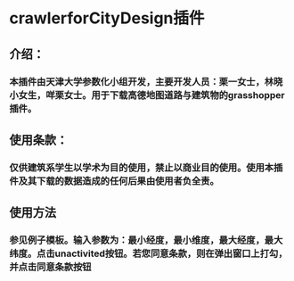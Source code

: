 # crawlerforCityDesign插件
## 介绍：
### 本插件由天津大学参数化小组开发，主要开发人员：栗一女士，林晓小女生，咩栗女士。用于下载高德地图道路与建筑物的grasshopper插件。
## 使用条款：
### 仅供建筑系学生以学术为目的使用，禁止以商业目的使用。使用本插件及其下载的数据造成的任何后果由使用者负全责。

## 使用方法
### 参见例子模板。输入参数为：最小经度，最小维度，最大经度，最大纬度。点击unactivited按钮。若您同意条款，则在弹出窗口上打勾，并点击同意条款按钮


